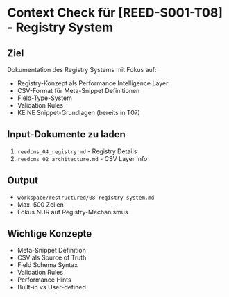 # Context Check für [REED-S001-T08] - Registry System

## Ziel
Dokumentation des Registry Systems mit Fokus auf:
- Registry-Konzept als Performance Intelligence Layer
- CSV-Format für Meta-Snippet Definitionen
- Field-Type-System
- Validation Rules
- KEINE Snippet-Grundlagen (bereits in T07)

## Input-Dokumente zu laden
1. `reedcms_04_registry.md` - Registry Details
2. `reedcms_02_architecture.md` - CSV Layer Info

## Output
- `workspace/restructured/08-registry-system.md`
- Max. 500 Zeilen
- Fokus NUR auf Registry-Mechanismus

## Wichtige Konzepte
- Meta-Snippet Definition
- CSV als Source of Truth
- Field Schema Syntax
- Validation Rules
- Performance Hints
- Built-in vs User-defined